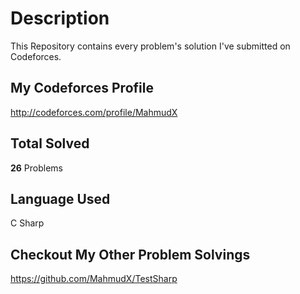 # Description

This Repository contains every problem's solution I've submitted on Codeforces.

## My Codeforces Profile

<http://codeforces.com/profile/MahmudX>

## Total Solved

**26** Problems

## Language Used

C Sharp

## Checkout My Other Problem Solvings

https://github.com/MahmudX/TestSharp
